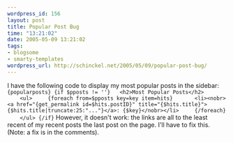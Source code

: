 ```yaml
--- 
wordpress_id: 156
layout: post
title: Popular Post Bug
time: "13:21:02"
date: 2005-05-09 13:21:02
tags: 
- blogsome
- smarty-templates
wordpress_url: http://schinckel.net/2005/05/09/popular-post-bug/
---
```

I have the following code to display my most popular posts in the sidebar: ` {popularposts} {if $pposts != ''}   <h2>Most Popular Posts</h2>     <ul>     {foreach from=$pposts key=key item=hits}       <li><nobr><a href="{get_permalink id=$hits.postID}" title="{$hits.title}">{$hits.title|truncate:25:"..."}</a>: {$key}</nobr></li>     {/foreach}     </ul> {/if} ` However, it doesn't work: the links are all to the least recent of my recent posts the last post on the page. I'll have to fix this. (Note: a fix is in the comments).

